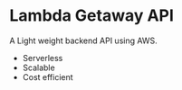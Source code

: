 # Lambda Getaway API

A Light weight backend API using AWS.

- Serverless
- Scalable
- Cost efficient
